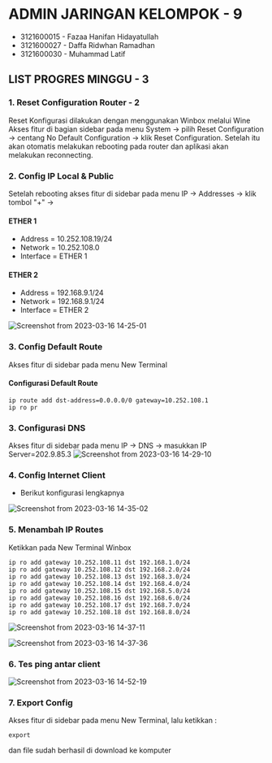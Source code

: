 # ADMIN JARINGAN KELOMPOK - 9

- 3121600015 - Fazaa Hanifan Hidayatullah
- 3121600027 - Daffa Ridwhan Ramadhan
- 3121600030 - Muhammad Latif

## LIST PROGRES MINGGU - 3

### 1. Reset Configuration Router - 2

Reset Konfigurasi dilakukan dengan menggunakan Winbox melalui Wine
Akses fitur di bagian sidebar pada menu System -> pilih Reset Configuration -> centang No Default Configuration -> klik Reset Configuration.
Setelah itu akan otomatis melakukan rebooting pada router dan aplikasi akan melakukan reconnecting.

### 2. Config IP Local & Public

Setelah rebooting akses fitur di sidebar pada menu IP -> Addresses -> klik tombol "+" ->

#### ETHER 1

- Address = 10.252.108.19/24
- Network = 10.252.108.0
- Interface = ETHER 1

#### ETHER 2

- Address = 192.168.9.1/24
- Network = 192.168.9.1/24
- Interface = ETHER 2

![Screenshot from 2023-03-16 14-25-01](https://user-images.githubusercontent.com/89375335/225556949-cf4b0ef3-2c6c-469e-ad60-11acf60b03fe.png)

### 3. Config Default Route

Akses fitur di sidebar pada menu New Terminal

#### Configurasi Default Route

```console
ip route add dst-address=0.0.0.0/0 gateway=10.252.108.1
ip ro pr
```

### 3. Configurasi DNS

Akses fitur di sidebar pada menu IP -> DNS -> masukkan IP Server=202.9.85.3
![Screenshot from 2023-03-16 14-29-10](https://user-images.githubusercontent.com/89375335/225663360-f629fe87-7b01-4df9-9066-4b870c98251e.png)

### 4. Config Internet Client

- Berikut konfigurasi lengkapnya

![Screenshot from 2023-03-16 14-35-02](https://user-images.githubusercontent.com/89375335/225664154-e409f7ec-4742-46c1-9245-bd1e4b54fecb.png)

### 5. Menambah IP Routes

Ketikkan pada New Terminal Winbox

```console
ip ro add gateway 10.252.108.11 dst 192.168.1.0/24
ip ro add gateway 10.252.108.12 dst 192.168.2.0/24
ip ro add gateway 10.252.108.13 dst 192.168.3.0/24
ip ro add gateway 10.252.108.14 dst 192.168.4.0/24
ip ro add gateway 10.252.108.15 dst 192.168.5.0/24
ip ro add gateway 10.252.108.16 dst 192.168.6.0/24
ip ro add gateway 10.252.108.17 dst 192.168.7.0/24
ip ro add gateway 10.252.108.18 dst 192.168.8.0/24
```

![Screenshot from 2023-03-16 14-37-11](https://user-images.githubusercontent.com/89375335/225664420-9a59dfeb-3c24-433a-832d-05ac639e0dc9.png)

![Screenshot from 2023-03-16 14-37-36](https://user-images.githubusercontent.com/89375335/225665519-62f6bff7-f3ae-46cc-80e1-fa51b0f2d52e.png)

### 6. Tes ping antar client

![Screenshot from 2023-03-16 14-52-19](https://user-images.githubusercontent.com/89375335/225664659-37185519-1c1a-4521-9712-26359f2e747f.png)

### 7. Export Config

Akses fitur di sidebar pada menu New Terminal, lalu ketikkan :

```console
export
```

dan file sudah berhasil di download ke komputer
